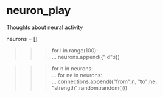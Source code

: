 neuron_play
===========

Thoughts about neural activity

 neurons = []                                                                                                                                                                                                                                                              
>>> for i in range(100):                                                                                                                                                                                                                                                       
...   neurons.append({"id":i}) 


>>> for n in neurons:                                                                                                                                                                                                                                                         
...   for ne in neurons:                                                                                                                                                                                                                                                      
...     connections.append({"from":n, "to":ne, "strength":random.random()})   
